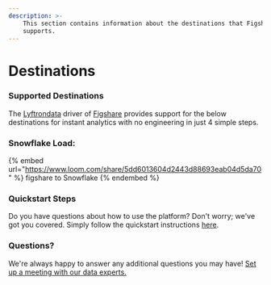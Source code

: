```yaml
---
description: >-
    This section contains information about the destinations that Figshare
    supports.
---
```


# Destinations

### Supported Destinations

The [Lyftrondata](https://www.lyftrondata.com/) driver of [Figshare](https://www.lyftrondata.com/integration/business-analytics/figshare/) provides support for the below destinations for instant analytics with no engineering in just 4 simple steps.

### Snowflake Load:

{% embed url="https://www.loom.com/share/5dd6013604d2443d88693eab04d5da70" %}
figshare to Snowflake
{% endembed %}

### Quickstart Steps

Do you have questions about how to use the platform? Don't worry; we've got you covered. Simply follow the quickstart instructions [here](README.md).

### Questions? <a href="#questions" id="questions"></a>

We're always happy to answer any additional questions you may have! [Set up a meeting with our data experts.](https://www.lyftrondata.com/book-a-meeting/)
